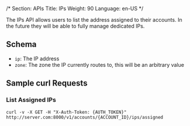 /*
Section: APIs
Title: IPs
Weight: 90
Language: en-US
*/

The IPs API allows users to list the address assigned to their accounts.  In the future they will be able to fully manage dedicated IPs.

## Schema

* `ip`: The IP address
* `zone`: The zone the IP currently routes to, this will be an arbitrary value

## Sample curl Requests

### List Assigned IPs

    curl -v -X GET -H "X-Auth-Token: {AUTH_TOKEN}" http://server.com:8000/v1/accounts/{ACCOUNT_ID}/ips/assigned
